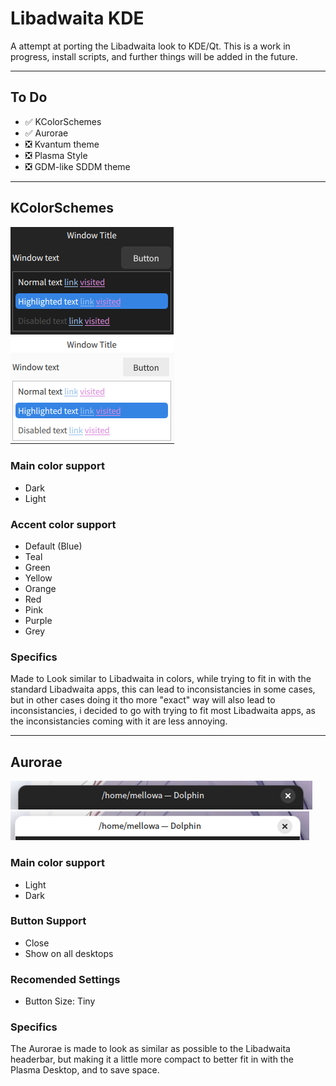 # Libadwaita KDE 
A attempt at porting the Libadwaita look to KDE/Qt.
This is a work in progress, install scripts, and further things will be added in the future.

---

## To Do
- ✅ KColorSchemes
- ✅ Aurorae
- ❎ Kvantum theme
- ❎ Plasma Style
- ❎ GDM-like SDDM theme

---

## KColorSchemes
<p>
<img src="Assets/kcolor-dark.png" alt="Dark ColorScheme">
<img src="Assets/kcolor-light.png" alt="Light ColorScheme">
</p>

### Main color support
- Dark
- Light
### Accent color support
- Default (Blue)
- Teal
- Green
- Yellow
- Orange
- Red
- Pink
- Purple
- Grey
### Specifics
Made to Look similar to Libadwaita in colors, while trying to fit in with the standard Libadwaita apps, this can lead to inconsistancies in some cases, but in other cases doing it tho more "exact" way will also lead to inconsistancies, i decided to go with trying to fit most Libadwaita apps, as the inconsistancies coming with it are less annoying.

---

## Aurorae
<p>
<img src="Assets/aurorae-dark.png" alt="Dark Aurorae">
<img src="Assets/aurorae-light.png" alt="Light Aurorae"> 
</p>

### Main color support
- Light
- Dark
### Button Support
- Close
- Show on all desktops
### Recomended Settings
- Button Size: Tiny
### Specifics
The Aurorae is made to look as similar as possible to the Libadwaita headerbar, but making it a little more compact to better fit in with the Plasma Desktop, and to save space.
